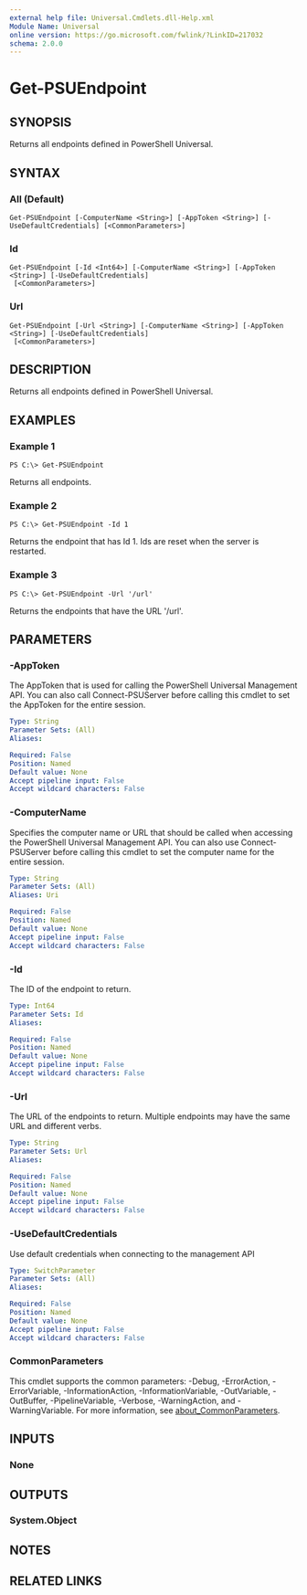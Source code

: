 ```yaml
---
external help file: Universal.Cmdlets.dll-Help.xml
Module Name: Universal
online version: https://go.microsoft.com/fwlink/?LinkID=217032
schema: 2.0.0
---
```


# Get-PSUEndpoint

## SYNOPSIS
Returns all endpoints defined in PowerShell Universal. 

## SYNTAX

### All (Default)
```
Get-PSUEndpoint [-ComputerName <String>] [-AppToken <String>] [-UseDefaultCredentials] [<CommonParameters>]
```

### Id
```
Get-PSUEndpoint [-Id <Int64>] [-ComputerName <String>] [-AppToken <String>] [-UseDefaultCredentials]
 [<CommonParameters>]
```

### Url
```
Get-PSUEndpoint [-Url <String>] [-ComputerName <String>] [-AppToken <String>] [-UseDefaultCredentials]
 [<CommonParameters>]
```

## DESCRIPTION
Returns all endpoints defined in PowerShell Universal. 

## EXAMPLES

### Example 1
```
PS C:\> Get-PSUEndpoint
```

Returns all endpoints.

### Example 2
```
PS C:\> Get-PSUEndpoint -Id 1
```

Returns the endpoint that has Id 1. Ids are reset when the server is restarted. 

### Example 3
```
PS C:\> Get-PSUEndpoint -Url '/url'
```

Returns the endpoints that have the URL '/url'.

## PARAMETERS

### -AppToken
The AppToken that is used for calling the PowerShell Universal Management API. You can also call Connect-PSUServer before calling this cmdlet to set the AppToken for the entire session.

```yaml
Type: String
Parameter Sets: (All)
Aliases:

Required: False
Position: Named
Default value: None
Accept pipeline input: False
Accept wildcard characters: False
```

### -ComputerName
Specifies the computer name or URL that should be called when accessing the PowerShell Universal Management API. You can also use Connect-PSUServer before calling this cmdlet to set the computer name for the entire session. 


```yaml
Type: String
Parameter Sets: (All)
Aliases: Uri

Required: False
Position: Named
Default value: None
Accept pipeline input: False
Accept wildcard characters: False
```

### -Id
The ID of the endpoint to return. 

```yaml
Type: Int64
Parameter Sets: Id
Aliases:

Required: False
Position: Named
Default value: None
Accept pipeline input: False
Accept wildcard characters: False
```

### -Url
The URL of the endpoints to return. Multiple endpoints may have the same URL and different verbs. 

```yaml
Type: String
Parameter Sets: Url
Aliases:

Required: False
Position: Named
Default value: None
Accept pipeline input: False
Accept wildcard characters: False
```

### -UseDefaultCredentials
Use default credentials when connecting to the management API

```yaml
Type: SwitchParameter
Parameter Sets: (All)
Aliases:

Required: False
Position: Named
Default value: None
Accept pipeline input: False
Accept wildcard characters: False
```

### CommonParameters
This cmdlet supports the common parameters: -Debug, -ErrorAction, -ErrorVariable, -InformationAction, -InformationVariable, -OutVariable, -OutBuffer, -PipelineVariable, -Verbose, -WarningAction, and -WarningVariable. For more information, see [about_CommonParameters](http://go.microsoft.com/fwlink/?LinkID=113216).

## INPUTS

### None
## OUTPUTS

### System.Object
## NOTES

## RELATED LINKS
